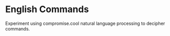 # English Commands
Experiment using compromise.cool natural language processing to decipher commands.
